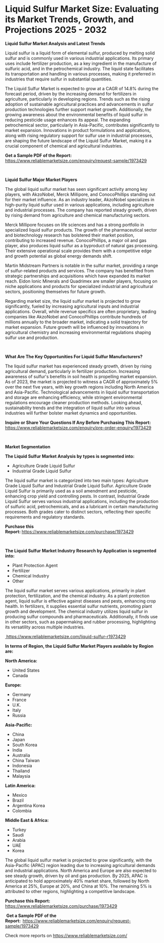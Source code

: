 <p><h1>Liquid Sulfur Market Size: Evaluating its Market Trends, Growth, and Projections 2025 - 2032</h1></p><p><strong>Liquid Sulfur Market Analysis and Latest Trends</strong></p>
<p><p>Liquid sulfur is a liquid form of elemental sulfur, produced by melting solid sulfur and is commonly used in various industrial applications. Its primary uses include fertilizer production, as a key ingredient in the manufacture of sulfuric acid, and in the petrochemical industry. The liquid state facilitates its transportation and handling in various processes, making it preferred in industries that require sulfur in substantial quantities.</p><p>The Liquid Sulfur Market is expected to grow at a CAGR of 14.8% during the forecast period, driven by the increasing demand for fertilizers in agriculture, particularly in developing regions. Trends such as the rising adoption of sustainable agricultural practices and advancements in sulfur production technologies further support market growth. Additionally, the growing awareness about the environmental benefits of liquid sulfur in reducing pesticide usage enhances its appeal. The expanding petrochemical sector, particularly in Asia-Pacific, contributes significantly to market expansion. Innovations in product formulations and applications, along with rising regulatory support for sulfur use in industrial processes, are shaping the future landscape of the Liquid Sulfur Market, making it a crucial component of chemical and agricultural industries.</p></p>
<p><strong>Get a Sample PDF of the Report:&nbsp;</strong> <a href="https://www.reliablemarketsize.com/enquiry/request-sample/1973429?utm_campaign=2941&utm_medium=2&utm_source=Github&utm_content=ia&utm_term=01042025&utm_id=liquid-sulfur">https://www.reliablemarketsize.com/enquiry/request-sample/1973429</a></p>
<p>&nbsp;</p>
<p><strong>Liquid Sulfur Major Market Players</strong></p>
<p><p>The global liquid sulfur market has seen significant activity among key players, with AkzoNobel, Merck Millipore, and ConocoPhillips standing out for their market influence. As an industry leader, AkzoNobel specializes in high-purity liquid sulfur used in various applications, including agriculture and industrial processes. The company has reported steady growth, driven by rising demand from agriculture and chemical manufacturing sectors.</p><p>Merck Millipore focuses on life sciences and has a strong portfolio in specialized liquid sulfur products. The growth of the pharmaceutical sector and biotechnology research has bolstered their market position, contributing to increased revenue. ConocoPhillips, a major oil and gas player, also produces liquid sulfur as a byproduct of natural gas processing. Their extensive operational scale provides them with a competitive edge and growth potential as global energy demands shift.</p><p>Martin Midstream Partners is notable in the sulfur market, providing a range of sulfur-related products and services. The company has benefited from strategic partnerships and acquisitions which have expanded its market reach. Eidon Ionic Minerals and Quadrimex are smaller players, focusing on niche applications and products for specialized industrial and agricultural sectors, positioning themselves for future growth.</p><p>Regarding market size, the liquid sulfur market is projected to grow significantly, fueled by increasing agricultural inputs and industrial applications. Overall, while revenue specifics are often proprietary, leading companies like AkzoNobel and ConocoPhillips contribute hundreds of millions annually to the broader market, indicating a solid trajectory for market expansion. Future growth will be influenced by innovations in agricultural chemistry and increasing environmental regulations shaping sulfur use and production.</p></p>
<p>&nbsp;</p>
<p><strong>What Are The Key Opportunities For Liquid Sulfur Manufacturers?</strong></p>
<p><p>The liquid sulfur market has experienced steady growth, driven by rising agricultural demand, particularly in fertilizer production. Increasing awareness of sulfur's benefits in soil health is propelling market expansion. As of 2023, the market is projected to witness a CAGR of approximately 5% over the next five years, with key growth regions including North America and Asia-Pacific. Technological advancements in liquid sulfur transportation and storage are enhancing efficiency, while stringent environmental regulations encourage cleaner production methods. Looking ahead, sustainability trends and the integration of liquid sulfur into various industries will further bolster market dynamics and opportunities.</p></p>
<p><strong>Inquire or Share Your Questions If Any Before Purchasing This Report:</strong> <a href="https://www.reliablemarketsize.com/enquiry/pre-order-enquiry/1973429?utm_campaign=2941&utm_medium=2&utm_source=Github&utm_content=ia&utm_term=01042025&utm_id=liquid-sulfur">https://www.reliablemarketsize.com/enquiry/pre-order-enquiry/1973429</a></p>
<p>&nbsp;</p>
<p><strong>Market Segmentation</strong></p>
<p><strong>The Liquid Sulfur Market Analysis by types is segmented into:</strong></p>
<p><ul><li>Agriculture Grade Liquid Sulfur</li><li>Industrial Grade Liquid Sulfur</li></ul></p>
<p><p>The liquid sulfur market is categorized into two main types: Agriculture Grade Liquid Sulfur and Industrial Grade Liquid Sulfur. Agriculture Grade Liquid Sulfur is primarily used as a soil amendment and pesticide, enhancing crop yield and controlling pests. In contrast, Industrial Grade Liquid Sulfur serves various industrial applications, including the production of sulfuric acid, petrochemicals, and as a lubricant in certain manufacturing processes. Both grades cater to distinct sectors, reflecting their specific requirements and regulatory standards.</p></p>
<p><strong>Purchase this Report:&nbsp;</strong><a href="https://www.reliablemarketsize.com/purchase/1973429?utm_campaign=2941&utm_medium=2&utm_source=Github&utm_content=ia&utm_term=01042025&utm_id=liquid-sulfur">https://www.reliablemarketsize.com/purchase/1973429</a></p>
<p>&nbsp;</p>
<p><strong>The Liquid Sulfur Market Industry Research by Application is segmented into:</strong></p>
<p><ul><li>Plant Protection Agent</li><li>Fertilizer</li><li>Chemical Industry</li><li>Other</li></ul></p>
<p><p>The liquid sulfur market serves various applications, primarily in plant protection, fertilization, and the chemical industry. As a plant protection agent, liquid sulfur is effective against diseases and pests, enhancing crop health. In fertilizers, it supplies essential sulfur nutrients, promoting plant growth and development. The chemical industry utilizes liquid sulfur in producing sulfur compounds and pharmaceuticals. Additionally, it finds use in other sectors, such as papermaking and rubber processing, highlighting its versatility across multiple industries.</p></p>
<p><a href="https://www.reliablemarketsize.com/liquid-sulfur-r1973429?utm_campaign=2941&utm_medium=2&utm_source=Github&utm_content=ia&utm_term=01042025&utm_id=liquid-sulfur">&nbsp;https://www.reliablemarketsize.com/liquid-sulfur-r1973429</a></p>
<p><strong>In terms of Region, the Liquid Sulfur Market Players available by Region are:</strong></p>
<p>
    <p> <strong> North America: </strong>
        <ul>
            <li>United States</li>
            <li>Canada</li>
        </ul>
        </p> 
    <p> <strong> Europe: </strong>
        <ul>
            <li>Germany</li>
            <li>France</li>
            <li>U.K.</li>
            <li>Italy</li>
            <li>Russia</li>
        </ul>
        </p> 
    <p> <strong> Asia-Pacific: </strong>
        <ul>
            <li>China</li>
            <li>Japan</li>
            <li>South Korea</li>
            <li>India</li>
            <li>Australia</li>
            <li>China Taiwan</li>
            <li>Indonesia</li>
            <li>Thailand</li>
            <li>Malaysia</li>
        </ul>
        </p> 
    <p> <strong> Latin America: </strong>
        <ul>
            <li>Mexico</li>
            <li>Brazil</li>
            <li>Argentina Korea</li>
            <li>Colombia</li>
        </ul>
        </p> 
    <p> <strong> Middle East & Africa: </strong>
        <ul>
            <li>Turkey</li>
            <li>Saudi</li>
            <li>Arabia</li>
            <li>UAE</li>
            <li>Korea</li>
        </ul>
    </p>
    </p>
<p><p>The global liquid sulfur market is projected to grow significantly, with the Asia-Pacific (APAC) region leading due to increasing agricultural demands and industrial applications. North America and Europe are also expected to see steady growth, driven by oil and gas production. By 2025, APAC is anticipated to hold approximately 40% market share, followed by North America at 25%, Europe at 20%, and China at 10%. The remaining 5% is attributed to other regions, highlighting a competitive landscape.</p></p>
<p><strong>Purchase this Report: </strong><a href="https://www.reliablemarketsize.com/purchase/1973429?utm_campaign=2941&utm_medium=2&utm_source=Github&utm_content=ia&utm_term=01042025&utm_id=liquid-sulfur">https://www.reliablemarketsize.com/purchase/1973429</a></p>
<p>&nbsp;<strong>Get a Sample PDF of the Report:&nbsp;&nbsp;</strong><a href="https://www.reliablemarketsize.com/enquiry/request-sample/1973429?utm_campaign=2941&utm_medium=2&utm_source=Github&utm_content=ia&utm_term=01042025&utm_id=liquid-sulfur">https://www.reliablemarketsize.com/enquiry/request-sample/1973429</a></p>
<p><strong></strong></p>
<p>Check more reports on <a href="https://www.reliablemarketsize.com/?utm_campaign=2941&utm_medium=2&utm_source=Github&utm_content=ia&utm_term=01042025&utm_id=liquid-sulfur">https://www.reliablemarketsize.com/</a></p>